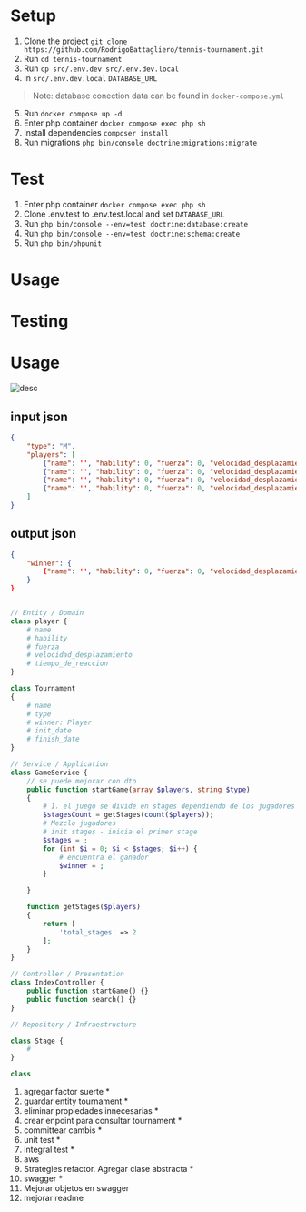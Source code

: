 # Setup

1. Clone the project `git clone https://github.com/RodrigoBattagliero/tennis-tournament.git`
2. Run `cd tennis-tournament`
3. Run `cp src/.env.dev src/.env.dev.local`
4. In `src/.env.dev.local` `DATABASE_URL`
> Note: database conection data can be found in `docker-compose.yml`
5. Run `docker compose up -d`
6. Enter php container `docker compose exec php sh`
7. Install dependencies `composer install`
9. Run migrations `php bin/console doctrine:migrations:migrate`

# Test
1. Enter php container `docker compose exec php sh`
2. Clone .env.test to .env.test.local and set `DATABASE_URL`
2. Run `php bin/console --env=test doctrine:database:create`
3. Run `php bin/console --env=test doctrine:schema:create`
4. Run `php bin/phpunit`

# Usage

# Testing 
# Usage
![desc](https://drive.google.com/file/d/1uUezLKWku8PNxtj6bEmDKCtzoZBVu5Fy/view?usp=sharing)

## input json

```json
{
    "type": "M",
    "players": [
        {"name": '', "hability": 0, "fuerza": 0, "velocidad_desplazamiento": 0, "tiempo_de_reaccion": 0},
        {"name": '', "hability": 0, "fuerza": 0, "velocidad_desplazamiento": 0, "tiempo_de_reaccion": 0},
        {"name": '', "hability": 0, "fuerza": 0, "velocidad_desplazamiento": 0, "tiempo_de_reaccion": 0},
        {"name": '', "hability": 0, "fuerza": 0, "velocidad_desplazamiento": 0, "tiempo_de_reaccion": 0},
    ]
}
```

## output json
```json
{
    "winner": {
        {"name": '', "hability": 0, "fuerza": 0, "velocidad_desplazamiento": 0, "tiempo_de_reaccion": 0}
    }
}
```

```php

// Entity / Domain
class player {
    # name
    # hability
    # fuerza
    # velocidad_desplazamiento
    # tiempo_de_reaccion
}

class Tournament 
{
    # name
    # type
    # winner: Player
    # init_date
    # finish_date
}

// Service / Application 
class GameService {
    // se puede mejorar con dto 
    public function startGame(array $players, string $type)
    {
        # 1. el juego se divide en stages dependiendo de los jugadores
        $stagesCount = getStages(count($players));
        # Mezclo jugadores
        # init stages - inicia el primer stage
        $stages = ;
        for (int $i = 0; $i < $stages; $i++) {
            # encuentra el ganador
            $winner = ;
        }

    }

    function getStages($players)
    {
        return [
            'total_stages' => 2
        ];
    }
}

// Controller / Presentation
class IndexController {
    public function startGame() {}
    public function search() {}
}

// Repository / Infraestructure

class Stage {
    # 
}

class 

```

01. agregar factor suerte * 
02. guardar entity tournament *
03. eliminar propiedades innecesarias *
04. crear enpoint para consultar tournament *
05. committear cambis *
06. unit test *
07. integral test *
08. aws
09. Strategies refactor. Agregar clase abstracta *
10. swagger *
11. Mejorar objetos en swagger
12. mejorar readme
